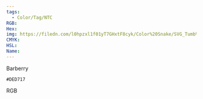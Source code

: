 ```yaml
---
tags:
  - Color/Tag/NTC
RGB:
Hex:
img: https://filedn.com/l0hpzxl1f01yT7GHxtF8cyk/Color%20Snake/SVG_Tumb%20Mass%20No%20Name/DED717.svg
CMYK:
HSL:
Name:
---
```

Barberry
```palette
#DED717
```
RGB

